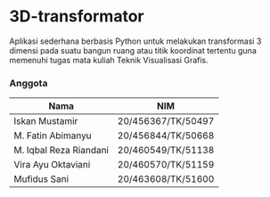 # 3D-transformator
Aplikasi sederhana berbasis Python untuk melakukan transformasi 3 dimensi pada suatu bangun ruang atau titik koordinat tertentu guna memenuhi tugas mata kuliah Teknik Visualisasi Grafis.  
### Anggota
| Nama      | NIM |
| ----------- | ----------- |
| Iskan Mustamir | 20/456367/TK/50497 |
| M. Fatin Abimanyu | 20/456844/TK/50668 |
| M. Iqbal Reza Riandani | 20/460549/TK/51138 |
| Vira Ayu Oktaviani | 20/460570/TK/51159 |
| Mufidus Sani | 20/463608/TK/51600 |
